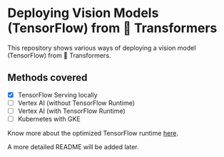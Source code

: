 # Deploying Vision Models (TensorFlow) from 🤗 Transformers

This repository shows various ways of deploying a vision model (TensorFlow) from 🤗 Transformers.

## Methods covered

- [x] TensorFlow Serving locally 
- [ ] Vertex AI (without TensorFlow Runtime)
- [ ] Vertex AI (with TensorFlow Runtime)
- [ ] Kubernetes with GKE

Know more about the optimized TensorFlow runtime [here](https://cloud.google.com/vertex-ai/docs/predictions/optimized-tensorflow-runtime).

A more detailed README will be added later. 


